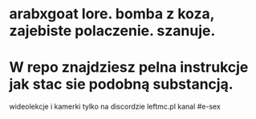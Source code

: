 # arabxgoat lore. bomba z koza, zajebiste polaczenie. szanuje. 
# W repo znajdziesz pelna instrukcje jak stac sie podobną substancją.
wideolekcje i kamerki tylko na discordzie leftmc.pl kanal #e-sex

